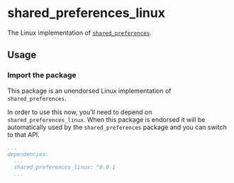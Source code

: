 # shared_preferences_linux

The Linux implementation of [`shared_preferences`][1].

## Usage

### Import the package

This package is an unendorsed Linux implementation of `shared_preferences`.

In order to use this now, you'll need to depend on `shared_preferences_linux`.
When this package is endorsed it will be automatically used by the `shared_preferences` package and you can switch to that API.

```yaml
...
dependencies:
  ...
  shared_preferences_linux: ^0.0.1
  ...
```

[1]: ../
